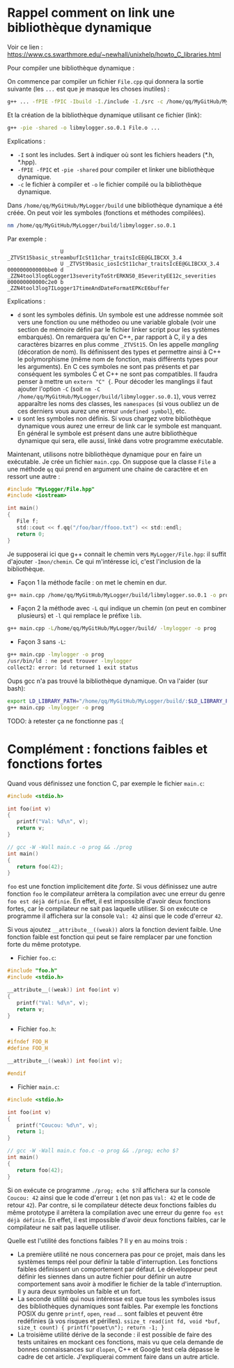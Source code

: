 # Rappel comment on link une bibliothèque dynamique

Voir ce lien : https://www.cs.swarthmore.edu/~newhall/unixhelp/howto_C_libraries.html

Pour compiler une bibliothèque dynamique :

On commence par compiler un fichier `File.cpp` qui donnera la sortie suivante (les `...` est que je masque les choses inutiles) :
```bash
g++ ... -fPIE -fPIC -Ibuild -I./include -I./src -c /home/qq/MyGitHub/MyLogger/src/File.cpp -o /home/qq/MyGitHub/MyLogger/build/File.o
```

Et la création de la bibliothèque dynamique utilisant ce fichier (link):
```bash
g++ -pie -shared -o libmylogger.so.0.1 File.o ...
```

Explications :
- `-I` sont les includes. Sert à indiquer où sont les fichiers headers (*.h, *.hpp).
- `-fPIE -fPIC` et `-pie -shared` pour compiler et linker une bibliothèque dynamique.
- `-c` le fichier à compiler et `-o` le fichier compilé ou la bibliothèque dynamique.

Dans `/home/qq/MyGitHub/MyLogger/build` une bibliothèque dynamique a été créée. On peut voir les symboles (fonctions et méthodes compilées).
```bash
nm /home/qq/MyGitHub/MyLogger/build/libmylogger.so.0.1
```

Par exemple :
```
                 U _ZTVSt15basic_streambufIcSt11char_traitsIcEE@GLIBCXX_3.4
                 U _ZTVSt9basic_iosIcSt11char_traitsIcEE@GLIBCXX_3.4
000000000000bbe0 d _ZZN4tool3log6Logger13severityToStrERKNS0_8SeverityEE12c_severities
000000000000c2e0 b _ZZN4tool3log7ILogger17timeAndDateFormatEPKcE6buffer
```

Explications :
- `d` sont les symboles définis. Un symbole est une addresse nommée soit vers une fonction ou une méthodeo ou une variable globale (voir une section de mémoire défini par le fichier linker script pour les systèmes embarqués). On remarquera qu'en C++, par rapport à C, il y a des caractères bizarres en plus comme `_ZTVSt15`. On les appelle *mangling* (décoration de nom). Ils définissent des types et permettre ainsi à C++ le polymorphisme (même nom de fonction, mais différents types pour les arguments). En C ces symboles ne sont pas présents et par conséquent les symboles C et C++ ne sont pas compatibles. Il faudra penser à mettre un `extern "C" {`. Pour décoder les manglings il faut ajouter l'option `-C` (soit `nm -C /home/qq/MyGitHub/MyLogger/build/libmylogger.so.0.1`), vous verrez apparaître les noms des classes, les `namespaces` (si vous oubliez un de ces derniers vous aurez une erreur `undefined symbol`),  etc.
- `U` sont les symboles non définis. Si vous chargez votre bibliothèque dynamique vous aurez une erreur de link car le symbole est manquant. En général le symbole est présent dans une autre bibliothèque dynamique qui sera, elle aussi, linké dans votre programme exécutable.

Maintenant, utilisons notre bibliothèque dynamique pour en faire un exécutable. Je crée un fichier `main.cpp`. On suppose que la classe `File` a une méthode `qq` qui prend en argument une chaine de caractère et en ressort une autre :
```C
#include "MyLogger/File.hpp"
#include <iostream>

int main()
{
   File f;
   std::cout << f.qq("/foo/bar/ffooo.txt") << std::endl;
   return 0;
}
```

Je supposerai ici que g++ connait le chemin vers `MyLogger/File.hpp`: il suffit d'ajouter `-Imon/chemin`. Ce qui m'intéresse ici, c'est l'inclusion de la bibliothèque.

- Façon 1 la méthode facile : on met le chemin en dur.
```bash
g++ main.cpp /home/qq/MyGitHub/MyLogger/build/libmylogger.so.0.1 -o prog
```

- Façon 2 la méthode avec `-L` qui indique un chemin (on peut en combiner plusieurs) et `-l` qui remplace le préfixe `lib`.
```bash
g++ main.cpp -L/home/qq/MyGitHub/MyLogger/build/ -lmylogger -o prog
```

- Façon 3 sans `-L`:
```bash
g++ main.cpp -lmylogger -o prog
/usr/bin/ld : ne peut trouver -lmylogger
collect2: error: ld returned 1 exit status
```

Oups gcc n'a pas trouvé la bibliothèque dynamique. On va l'aider (sur bash):

```bash
export LD_LIBRARY_PATH="/home/qq/MyGitHub/MyLogger/build/:$LD_LIBRARY_PATH"
g++ main.cpp -lmylogger -o prog
```

TODO: à retester ça ne fonctionne pas :(

# Complément : fonctions faibles et fonctions fortes

Quand vous définissez une fonction C, par exemple le fichier `main.c`:
```C
#include <stdio.h>

int foo(int v)
{
   printf("Val: %d\n", v);
   return v;
}

// gcc -W -Wall main.c -o prog && ./prog
int main()
{
   return foo(42);
}
```

`foo` est une fonction implicitement dite *forte*. Si vous définissez une autre fonction `foo` le compilateur arrêtera la compilation avec une erreur du genre `foo est déjà définie`. En effet, il est impossible d'avoir deux fonctions fortes, car le compilateur ne sait pas laquelle utiliser.
Si on exécute ce programme il affichera sur la console `Val: 42` ainsi que le code d'erreur `42`.

Si vous ajoutez `__attribute__((weak))` alors la fonction devient faible. Une fonction faible est fonction qui peut se faire remplacer par une fonction forte du même prototype.

- Fichier `foo.c`:
```C
#include "foo.h"
#include <stdio.h>

__attribute__((weak)) int foo(int v)
{
   printf("Val: %d\n", v);
   return v;
}
```

- Fichier `foo.h`:
```C
#ifndef FOO_H
#define FOO_H

__attribute__((weak)) int foo(int v);

#endif
```

- Fichier `main.c`:
```C
#include <stdio.h>

int foo(int v)
{
   printf("Coucou: %d\n", v);
   return 1;
}

// gcc -W -Wall main.c foo.c -o prog && ./prog; echo $?
int main()
{
   return foo(42);
}
```

Si on exécute ce programme `./prog; echo $?`il affichera sur la console `Coucou: 42` ainsi que le code d'erreur `1` (et non pas `Val: 42` et le code de retour `42`). Par contre, si le compilateur détecte deux fonctions faibles du même prototype il arrêtera la compilation avec une erreur du genre `foo est déjà définie`. En effet, il est impossible d'avoir deux fonctions faibles, car le compilateur ne sait pas laquelle utiliser.

Quelle est l'utilité des fonctions faibles ? Il y en au moins trois :
- La première utilité ne nous concernera pas pour ce projet, mais dans les systèmes temps réel pour définir la table d'interruption. Les fonctions faibles définissent un comportement par défaut. Le développeur peut définir les siennes dans un autre fichier pour définir un autre comportement sans avoir à modifier le fichier de la table d'interruption. Il y aura deux symboles un faible et un fort.
- La seconde utilité qui nous intéresse est que tous les symboles issus des bibliothèques dynamiques sont faibles. Par exemple les fonctions POSIX du genre `printf`, `open`, `read` ... sont faibles et peuvent être redéfinies (à vos risques et périlles). `ssize_t read(int fd, void *buf, size_t count) { printf("pouet\n"); return -1; }`
- La troisième utilité dérive de la seconde : il est possible de faire des tests unitaires en mockant ces fonctions, mais vu que cela demande de bonnes connaissances sur `dlopen`, C++ et Google test cela dépasse le cadre de cet article. J'expliquerai comment faire dans un autre article.
